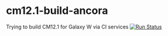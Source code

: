 # cm12.1-build-ancora
Trying to build CM12.1 for Galaxy W via CI services
[![Run Status](https://api.shippable.com/projects/5b6fd9d1dfcdc60600fcf8f6/badge?branch=master)](https://app.shippable.com/github/mtlive/cm12.1-build-ancora) 
